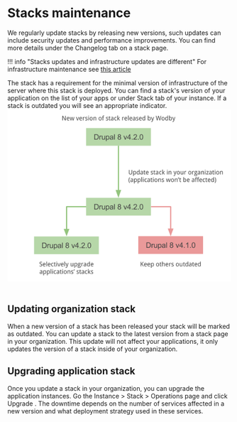 # Stacks maintenance

We regularly update stacks by releasing new versions, such updates can include security updates and performance improvements. You can find more details under the Changelog tab on a stack page.

!!! info "Stacks updates and infrastructure updates are different"
    For infrastructure maintenance see [this article](../infrastructure/maintenance.md) 

The stack has a requirement for the minimal version of infrastructure of the server where this stack is deployed. You can find a stack's version of your application on the list of your apps or under Stack tab of your instance. If a stack is outdated you will see an appropriate indicator.
​
![](../assets/stack-upgrade.png)​
​
## Updating organization stack

When a new version of a stack has been released your stack will be marked as outdated. You can update a stack to the latest version from a stack page in your organization. This update will not affect your applications, it only updates the version of a stack inside of your organization.

## Upgrading application stack

Once you update a stack in your organization, you can upgrade the application instances. Go the Instance > Stack > Operations page and click Upgrade . The downtime depends on the number of services affected in a new version and what deployment strategy used in these services.
